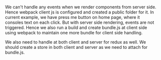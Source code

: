 We can't handle any events when we render components from server side. Hence webpack client js is configured and created a public folder for it.
In current example, we have press me button on home page, where it consoles text on each click. But with server side rendering, events are not triggered. Hence we also run a build and create bundle.js at client side using webpack to maintain one more bundle for client side handling.

We also need to handle at both client and server for redux as well. We should create a store in both client and server as we need to attach for bundle.js.
